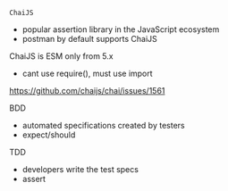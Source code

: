 `ChaiJS`
- popular assertion library in the JavaScript ecosystem
- postman by default supports ChaiJS


ChaiJS is ESM only from 5.x
- cant use require(), must use import

https://github.com/chaijs/chai/issues/1561



BDD
- automated specifications created by testers
- expect/should


TDD
- developers write the test specs
- assert